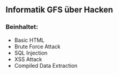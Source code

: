 ## Informatik GFS über Hacken
### Beinhaltet:
+ Basic HTML
+ Brute Force Attack
+ SQL Injection
+ XSS Attack
+ Compiled Data Extraction